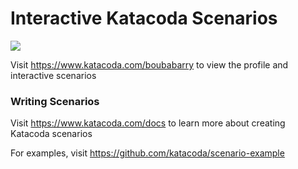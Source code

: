 # Interactive Katacoda Scenarios

[![](http://shields.katacoda.com/katacoda/boubabarry/count.svg)](https://www.katacoda.com/boubabarry "Get your profile on Katacoda.com")

Visit https://www.katacoda.com/boubabarry to view the profile and interactive scenarios

### Writing Scenarios
Visit https://www.katacoda.com/docs to learn more about creating Katacoda scenarios

For examples, visit https://github.com/katacoda/scenario-example
